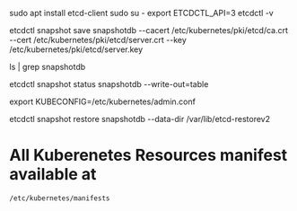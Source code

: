 sudo apt install etcd-client
sudo su -
export ETCDCTL_API=3
etcdctl -v


etcdctl snapshot save snapshotdb --cacert /etc/kubernetes/pki/etcd/ca.crt --cert /etc/kubernetes/pki/etcd/server.crt --key /etc/kubernetes/pki/etcd/server.key


ls | grep snapshotdb

etcdctl snapshot status snapshotdb --write-out=table

export KUBECONFIG=/etc/kubernetes/admin.conf


etcdctl snapshot restore snapshotdb --data-dir /var/lib/etcd-restorev2

# All Kuberenetes Resources manifest available at 
`/etc/kubernetes/manifests`